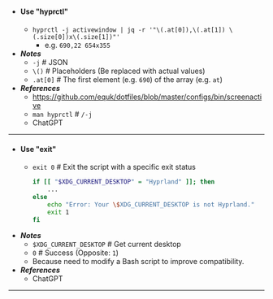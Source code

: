 - #### Use "hyprctl" 
    - `hyprctl -j activewindow | jq -r '"\(.at[0]),\(.at[1]) \(.size[0])x\(.size[1])"'`
        - e.g. `690,22 654x355`
- ***Notes***
    - `-j` # JSON
    - `\()` # Placeholders (Be replaced with actual values)
    - `.at[0]` # The first element (e.g. `690`) of the array (e.g. `at`)
- ***References***
    - https://github.com/equk/dotfiles/blob/master/configs/bin/screenactive
    - `man hyprctl` # `/-j`
    - ChatGPT
- ---
- #### Use "exit"
    - `exit 0` # Exit the script with a specific exit status
      ```bash
      if [[ "$XDG_CURRENT_DESKTOP" = "Hyprland" ]]; then
          ...
      else
          echo "Error: Your \$XDG_CURRENT_DESKTOP is not Hyprland."
          exit 1
      fi
      ```
- ***Notes***
    - `$XDG_CURRENT_DESKTOP` # Get current desktop
    - `0` # Success (Opposite: `1`)
    - Because need to modify a Bash script to improve compatibility.
- ***References***
    - ChatGPT
- ---
